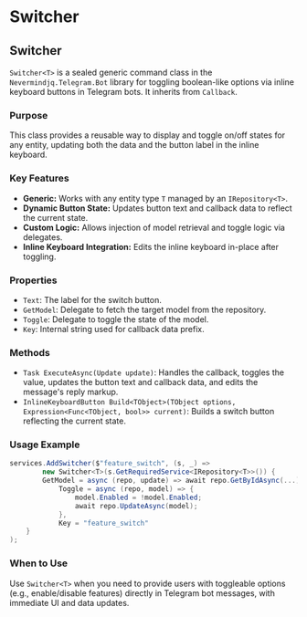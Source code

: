 # Switcher

## Switcher

`Switcher<T>` is a sealed generic command class in the `Nevermindjq.Telegram.Bot` library for toggling boolean-like options via inline keyboard buttons in Telegram bots. It inherits from `Callback`.

### Purpose

This class provides a reusable way to display and toggle on/off states for any entity, updating both the data and the button label in the inline keyboard.

### Key Features

* **Generic:** Works with any entity type `T` managed by an `IRepository<T>`.
* **Dynamic Button State:** Updates button text and callback data to reflect the current state.
* **Custom Logic:** Allows injection of model retrieval and toggle logic via delegates.
* **Inline Keyboard Integration:** Edits the inline keyboard in-place after toggling.

### Properties

* `Text`: The label for the switch button.
* `GetModel`: Delegate to fetch the target model from the repository.
* `Toggle`: Delegate to toggle the state of the model.
* `Key`: Internal string used for callback data prefix.

### Methods

* `Task ExecuteAsync(Update update)`: Handles the callback, toggles the value, updates the button text and callback data, and edits the message's reply markup.
* `InlineKeyboardButton Build<TObject>(TObject options, Expression<Func<TObject, bool>> current)`: Builds a switch button reflecting the current state.

### Usage Example

```csharp
services.AddSwitcher($"feature_switch", (s, _) => 
        new Switcher<T>(s.GetRequiredService<IRepository<T>>()) {
	    GetModel = async (repo, update) => await repo.GetByIdAsync(...),
            Toggle = async (repo, model) => { 
                model.Enabled = !model.Enabled;
                await repo.UpdateAsync(model);
            },
            Key = "feature_switch"
	}
);
```

### When to Use

Use `Switcher<T>` when you need to provide users with toggleable options (e.g., enable/disable features) directly in Telegram bot messages, with immediate UI and data updates.
